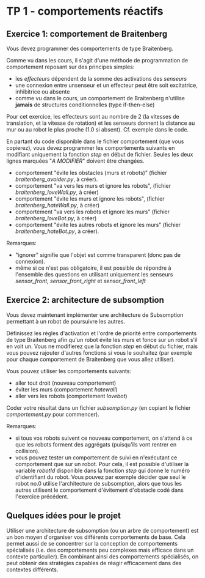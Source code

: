 # TP 1 -  comportements réactifs

## Exercice 1: comportement de Braitenberg

Vous devez programmer des comportements de type Braitenberg. 

Comme vu dans les cours, il s'agit d'une méthode de programmation de comportement reposant sur des principes simples:
* les _effecteurs_ dépendent de la somme des activations des _senseurs_
* une connexion entre unsenseur et un effecteur peut être soit excitatrice, inhibitrice ou absente
* comme vu dans le cours, un comportement de Braitenberg n'utilise **jamais** de structures conditionnelles (type if-then-else)

Pour cet exercice, les effecteurs sont au nombre de 2 (la vitesses de translation, et la vitesse de rotation) et les senseurs donnent la distance au mur ou au robot le plus proche (1.0 si absent). Cf. exemple dans le code.

En partant du code disponible dans le fichier comportement (que vous copierez), vous devez programmer les comportements suivants en modifiant uniquement la fonction _step_ en début de fichier. Seules les deux lignes marquées "_A MODIFIER_" doivent être changées.

* comportement "évite les obstacles (murs et robots)" (fichier _braitenberg_avoider.py_, à créer).
* comportement "va vers les murs et ignore les robots", (fichier _braitenberg_loveWall.py_, à créer)
* comportement "évite les murs et ignore les robots", (fichier _braitenberg_hateWall.py_, à créer)
* comportement "va vers les robots et ignore les murs" (fichier _braitenberg_loveBot.py_, à créer)
* comportement "évite les autres robots et ignore les murs" (fichier _braitenberg_hateBot.py_, à créer).

Remarques: 
* "ignorer" signifie que l'objet est comme transparent (donc pas de connexion).
* même si ce n'est pas obligatoire, il est possible de répondre à l'ensemble des questions en utilisant uniquement les senseurs _sensor_front_, _sensor_front_right_ et _sensor_front_left_

## Exercice 2: architecture de subsomption

Vous devez maintenant implémenter une architecture de Subsomption permettant à un robot de poursuivre les autres.

Définissez les règles d'activation et l'ordre de priorité entre comportements de type Braitenberg afin qu'un robot évite les murs et fonce sur un robot s'il en voit un. Vous ne modifierez que la fonction _step_ en début du fichier, mais vous pouvez rajouter d'autres fonctions si vous le souhaitez (par exemple pour chaque comportement de Braitenberg que vous allez utiliser).

Vous pouvez utiliser les comportements suivants:
* aller tout droit (nouveau comportement)
* éviter les murs (comportement _hatewall_)
* aller vers les robots (comportement _lovebot_)

Coder votre résultat dans un fichier _subsomption.py_ (en copiant le fichier _comportement.py_ pour commencer).

Remarques:
* si tous vos robots suivent ce nouveau comportement, on s'attend à ce que les robots forment des aggrégats (puisqu'ils vont rentrer en collision).
* vous pouvez tester un comportement de suivi en n'exécutant ce comportement que sur un robot. Pour cela, il est possible d'utiliser la variable _robotId_ disponible dans la fonction _step_ qui donne le numéro d'identifiant du robot. Vous pouvez par exemple décider que seul le robot no.0 utilise l'architecture de subsomption, alors que tous les autres utilisent le comportement d'évitement d'obstacle codé dans l'exercice précédent.

## Quelques idées pour le projet

Utiliser une architecture de subsomption (ou un arbre de comportement) est un bon moyen d'organiser vos différents comportements de base. Cela permet aussi de se concentrer sur la conception de comportements spécialisés (i.e. des comportements peu complexes mais efficace dans un contexte particulier). En combinant ainsi des comportements spécialisés, on peut obtenir des stratégies capables de réagir efficacement dans des contextes différents.

